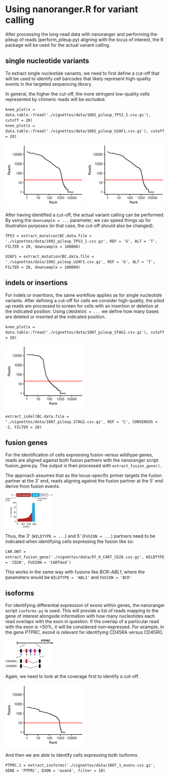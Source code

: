 # Using nanoranger.R for variant calling

After processing the long-read data with nanoranger and performing the pileup of reads (perform_pileup.py) 
aligning with the locus of interest, the R package will be used for the actual variant calling.

## single nucleotide variants 

To extract single nucleotide variants, we need to first define a cut-off that will be used to identify cell barcodes 
that likely represent high-quality events in the targeted sequencing library. 

In general, the higher the cut-off, the more stringent low-quality cells represented by chimeric reads will be excluded.  

`knee_plot(x = data.table::fread('./vignettes/data/1002_pileup_TP53_1.csv.gz'), cutoff = 20)`<br>
`knee_plot(x = data.table::fread('./vignettes/data/1002_pileup_U2AF1.csv.gz'), cutoff = 20)`

<img src="1002_TP53_kneeplot.png"  width="250" height="200"> <img src="1002_U2AF1_kneeplot.png"  width="250" height="200">

After having identified a cut-off, the actual variant calling can be performed. By using the `downsample = ...` parameter,
we can speed things up for illustration purposes (in that case, the cut-off should also be changed). 

`TP53 = extract_mutation(BC.data.file = './vignettes/data/1002_pileup_TP53_1.csv.gz', REF = 'G', ALT = 'T', FILTER = 20, downsample = 100000)`

`U2AF1 = extract_mutation(BC.data.file = './vignettes/data/1002_pileup_U2AF1.csv.gz', REF = 'G', ALT = 'T', FILTER = 20, downsample = 100000)`

## indels or insertions

For indels or insertions, the same workflow applies as for single nucleotide variants. After defining a cut-off for 
cells we consider high-quality, the piled up reads are processed to screen for cells with an insertion or deletion at the indicated position. 
Using `CONSENSUS = ...` we define how many bases are deleted or inserted at the indicated position.

`knee_plot(x = data.table::fread('./vignettes/data/1007_pileup_STAG2.csv.gz'), cutoff = 20)`

<img src="1007_STAG2_kneeplot.png"  width="250" height="200">

`extract_indel(BC.data.file = './vignettes/data/1007_pileup_STAG2.csv.gz', REF = 'C', CONSENSUS = -2, FILTER = 20)`

## fusion genes

For the identification of cells expressing fusion versus wildtype genes, reads are aligned against both fusion partners with
the nanoranger script fusion_gene.py. The output is then processed with `extract_fusion_gene()`. 

The approach assumes that as the locus-specific primer targets the
fusion partner at the 3' end, reads aligning against the fusion partner at the 5' end derive from fusion events. 

<img src="20230215_CAR.png" width=30%>

Thus, the 3' (`WILDTYPE = ...`) and 5' (`FUSION = ...`) partners need to be indicated when identifying cells expressing the fusion like so:

`CAR.ONT = extract_fusion_gene('./vignettes/data/97_6_CART_CD28.csv.gz', WILDTYPE = 'CD28', FUSION = 'CARTmod')`

This works in the same way with fusions like *BCR::ABL1*, where the parameters would be `WILDTYPE = 'ABL1'` and `FUSION = 'BCR'`

## isoforms

For identifying differential expression of exons within genes, the nanoranger script `isoforms.py` is used. 
This will provide a list of reads mapping to the gene of interest alongside information with how many nucleotides 
each read overlaps with the exon in question. If the overlap of a particular read with the exon is <50%, it will be 
considered non-expressed. For example, in the gene *PTPRC*, exon4 is relevant for identifying CD45RA versus CD45RO.

<img src="20230215_PTPRC.png" width=30%>

Again, we need to look at the coverage first to identify a cut-off. 

<img src="1007_PTPRC_exon4_kneeplot.png"  width="250" height="200">

And then we are able to identify cells expressing both isoforms.

`PTPRC.1 = extract_isoforms('./vignettes/data/1007_1_exons.csv.gz', GENE = 'PTPRC', EXON = 'exon4', filter = 10)`
